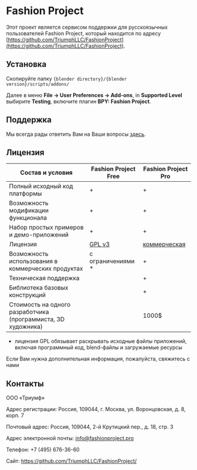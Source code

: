 # Fashion Project
Этот проект является сервисом поддержки для русскоязычных пользователей Fashion Project, который находится по адресу [https://github.com/TriumphLLC/FashionProject](https://github.com/TriumphLLC/FashionProject). 

## Установка
Скопируйте папку `{blender directory}/{blender version}/scripts/addons/`

Далее в меню __File -> User Preferences -> Add-ons__, in __Supported Level__ выбирите __Testing__, включите плагин __BPY: Fashion Project__.
  
## Поддержка
Мы всегда рады ответить Вам на Ваши вопросы [здесь](https://github.com/TriumphLLC/FashionProject-ru/issues).

## Лицензия

| Состав и условия                           | Fashion Project Free | Fashion Project Pro |
|-------------------------------------------------------|----------------------|--------------------|
| Полный исходный код платформы                    |           +          |          +         |
| Возможность модификации функционала                                |           +          |          +         |
| Набор простых примеров и демо-приложений                            |           +          |          +         |
| Лицензия                                               |        [GPL v3](https://github.com/TriumphLLC/FashionProject-ru/blob/master/LICENSE)       |     [коммерческая](https://github.com/TriumphLLC/FashionProject-ru/blob/master/License%20Agreement/Fashion_Project_Pro_License_ru.pdf)     |
| Возможность использования в коммерческих продуктах                   |  с ограничениями * |          +         |
| Техническая поддержка                                     |                      |          +         |
| Библиотека базовых конструкций                                 |                      |          +         |
| Стоимость на одного разработчика (программиста, 3D художника) |                      |        1000$       |

* лицензия GPL обязывает раскрывать исходные файлы приложений, включая программный код, blend-файлы и загружаемые ресурсы

Если Вам нужна дополнительная информация, пожалуйста, свяжитесь с нами 

## Контакты
ООО «Триумф»

Адрес регистрации: Россия, 109044, г. Москва, ул. Воронцовская, д. 8, корп. 7

Почтовый адрес: Россия, 109044, 2-й Крутицкий пер., д. 18, стр. 3

Адрес электронной почты: info@fashionproject.pro

Телефон: +7 (495) 676-36-60

Сайт: https://github.com/TriumphLLC/FashionProject/


